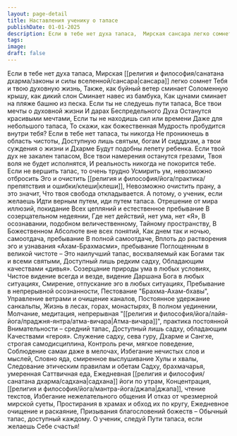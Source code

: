 ```yaml
---
layout: page-detail
title: Наставления ученику о тапасе
publishDate: 01-01-2025
description: Если в тебе нет духа тапаса,  Мирская сансара легко сомнет  Тебя и твою духовную жизнь,  Также, как буйный ветер сминает  Соломенную крышу, как дикий слон  Сминает навес из бамбука...
tags:
image:
draft: false
---
```

Если в тебе нет духа тапаса,  Мирская [[религия и философия/санатана дхарма/законы и силы вселенной/сансара|сансара]] легко сомнет  Тебя и твою духовную жизнь,  Также, как буйный ветер сминает  Соломенную крышу, как дикий слон  Сминает навес из бамбука, Как цунами сминает на пляже башню из песка.  Если ты не следуешь пути тапаса,  Все твои мечты о духовной жизни  И дарах Беспредельного Духа  Останутся красивыми мечтами,  Если ты не находишь сил или времени  Даже для небольшого тапаса,  То скажи, как божественная  Мудрость пробудится внутри тебя?  Если в тебе нет тапаса, ты никогда  Не проникнешь в область чистоты,  Доступную лишь святым, богам  И сидддхам, а твои суждения о жизни и Дхарме  Будут подобны лепету ребенка.  Если твой дух не закален тапасом,  Все твои намерения останутся грезами,  Твоя воля не будет исполнятся,  И реальность никогда не покорится тебе.  Если не вершить тапас, то очень трудно  Усмирить ум, невозможно отбросить  Эго и очистить [[религия и философия/йога/практика/препятствия и ошибки/клеши|клеши]],  Невозможно очистить прану, а это значит,  Что твоя свобода откладывается.  А потому, о ученик, если желаешь  Идти верным путем, иди путем тапаса.  Отрешение от мира иллюзий, покидание  Всех цепляний и естественное пребывание  В созерцательном недеянии,  Где нет действий, нет ума, нет «Я»,  В осознавании, подобном величественному,  Тайному  пространству,  В Божественном Абсолюте вне всех понятий,  Как днем так и ночью, самоотдача, пребывание  В полной самоотдаче,  Вплоть до растворения эго и узнавания  «Ахам-Брахмасми», пребывание  Поглощенным в великой чистоте –  Это наилучший тапас, восхваляемый как  Богами так и всеми святыми,  Доступный лишь редким садху,  Обладающим качествами «дивья».  Созерцание природы ума в любых условиях,  Чистое видение всегда и везде, видение  Даршана Бога в любых ситуациях,  Смирение, отпускание эго в любых ситуациях,  Пребывание в непрерывной осознанности,  Пестование "Брахма-Ахам-бхавы",  Управление ветрами и очищение каналов,  Постоянное удержание санкальпы,  Жизнь в лесах, горах, монастырях,  В полном уединении,  Молчание, медитация, непрерывная  "[[религия и философия/йога/лайя-йога/праджня-янтра/атма-вичара|Атма-вичара]]", практика постоянной  Внимательности – средний тапас,  Доступный лишь садху, обладающим  Качествами «героя».  Служение садху, сева гуру, Дхарме и  Сангхе, строгая самодисциплина,  Контроль речи, мягкое поведение,  Соблюдение самаи даже в мелочах,  Избегание нечистых слов и мыслей,  Словно яда, смиренное выслушивание  Хулы и хвалы,  Следование этическим правилам и обетам  Садху, брахмачарья, умеренная  Саттвичная еда,  Ежедневная [[религия и философия/санатана дхарма/садхана|садхана]] йоги по утрам,  Концентрация, [[религия и философия/йога/мантра-йога/джапа|джапа]], чтение текстов,  Избегание нежелательного общения  И отказ от чрезмерной мирской суеты,  Простирания в храмах и обход их по кругу,  Ежедневное очищение и раскаяние,  Призывания благословений божеств –  Обычный тапас, доступный каждому. О ученик, следуй Пути тапаса, если желаешь  Себе счастья!
  
